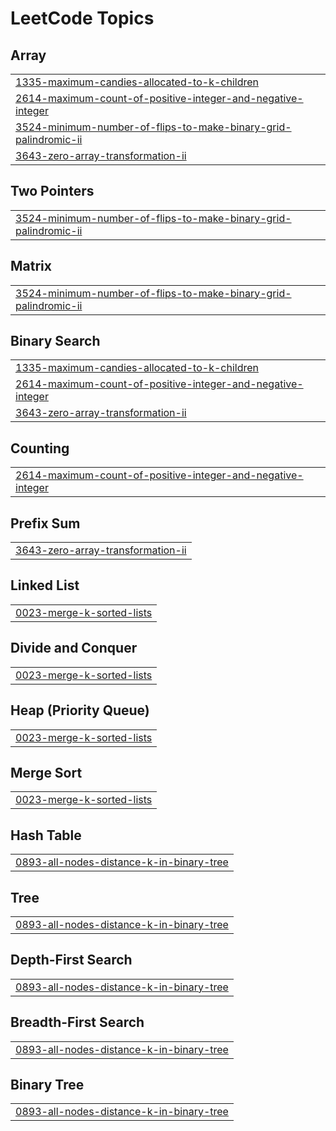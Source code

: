 
# LeetCode Topics
## Array
|  |
| ------- |
| [1335-maximum-candies-allocated-to-k-children](https://github.com/SagarSharma950/LeetCode/tree/master/1335-maximum-candies-allocated-to-k-children) |
| [2614-maximum-count-of-positive-integer-and-negative-integer](https://github.com/SagarSharma950/LeetCode/tree/master/2614-maximum-count-of-positive-integer-and-negative-integer) |
| [3524-minimum-number-of-flips-to-make-binary-grid-palindromic-ii](https://github.com/SagarSharma950/LeetCode/tree/master/3524-minimum-number-of-flips-to-make-binary-grid-palindromic-ii) |
| [3643-zero-array-transformation-ii](https://github.com/SagarSharma950/LeetCode/tree/master/3643-zero-array-transformation-ii) |
## Two Pointers
|  |
| ------- |
| [3524-minimum-number-of-flips-to-make-binary-grid-palindromic-ii](https://github.com/SagarSharma950/LeetCode/tree/master/3524-minimum-number-of-flips-to-make-binary-grid-palindromic-ii) |
## Matrix
|  |
| ------- |
| [3524-minimum-number-of-flips-to-make-binary-grid-palindromic-ii](https://github.com/SagarSharma950/LeetCode/tree/master/3524-minimum-number-of-flips-to-make-binary-grid-palindromic-ii) |
## Binary Search
|  |
| ------- |
| [1335-maximum-candies-allocated-to-k-children](https://github.com/SagarSharma950/LeetCode/tree/master/1335-maximum-candies-allocated-to-k-children) |
| [2614-maximum-count-of-positive-integer-and-negative-integer](https://github.com/SagarSharma950/LeetCode/tree/master/2614-maximum-count-of-positive-integer-and-negative-integer) |
| [3643-zero-array-transformation-ii](https://github.com/SagarSharma950/LeetCode/tree/master/3643-zero-array-transformation-ii) |
## Counting
|  |
| ------- |
| [2614-maximum-count-of-positive-integer-and-negative-integer](https://github.com/SagarSharma950/LeetCode/tree/master/2614-maximum-count-of-positive-integer-and-negative-integer) |
## Prefix Sum
|  |
| ------- |
| [3643-zero-array-transformation-ii](https://github.com/SagarSharma950/LeetCode/tree/master/3643-zero-array-transformation-ii) |
## Linked List
|  |
| ------- |
| [0023-merge-k-sorted-lists](https://github.com/SagarSharma950/LeetCode/tree/master/0023-merge-k-sorted-lists) |
## Divide and Conquer
|  |
| ------- |
| [0023-merge-k-sorted-lists](https://github.com/SagarSharma950/LeetCode/tree/master/0023-merge-k-sorted-lists) |
## Heap (Priority Queue)
|  |
| ------- |
| [0023-merge-k-sorted-lists](https://github.com/SagarSharma950/LeetCode/tree/master/0023-merge-k-sorted-lists) |
## Merge Sort
|  |
| ------- |
| [0023-merge-k-sorted-lists](https://github.com/SagarSharma950/LeetCode/tree/master/0023-merge-k-sorted-lists) |
## Hash Table
|  |
| ------- |
| [0893-all-nodes-distance-k-in-binary-tree](https://github.com/SagarSharma950/LeetCode/tree/master/0893-all-nodes-distance-k-in-binary-tree) |
## Tree
|  |
| ------- |
| [0893-all-nodes-distance-k-in-binary-tree](https://github.com/SagarSharma950/LeetCode/tree/master/0893-all-nodes-distance-k-in-binary-tree) |
## Depth-First Search
|  |
| ------- |
| [0893-all-nodes-distance-k-in-binary-tree](https://github.com/SagarSharma950/LeetCode/tree/master/0893-all-nodes-distance-k-in-binary-tree) |
## Breadth-First Search
|  |
| ------- |
| [0893-all-nodes-distance-k-in-binary-tree](https://github.com/SagarSharma950/LeetCode/tree/master/0893-all-nodes-distance-k-in-binary-tree) |
## Binary Tree
|  |
| ------- |
| [0893-all-nodes-distance-k-in-binary-tree](https://github.com/SagarSharma950/LeetCode/tree/master/0893-all-nodes-distance-k-in-binary-tree) |
<!---LeetCode Topics End-->
